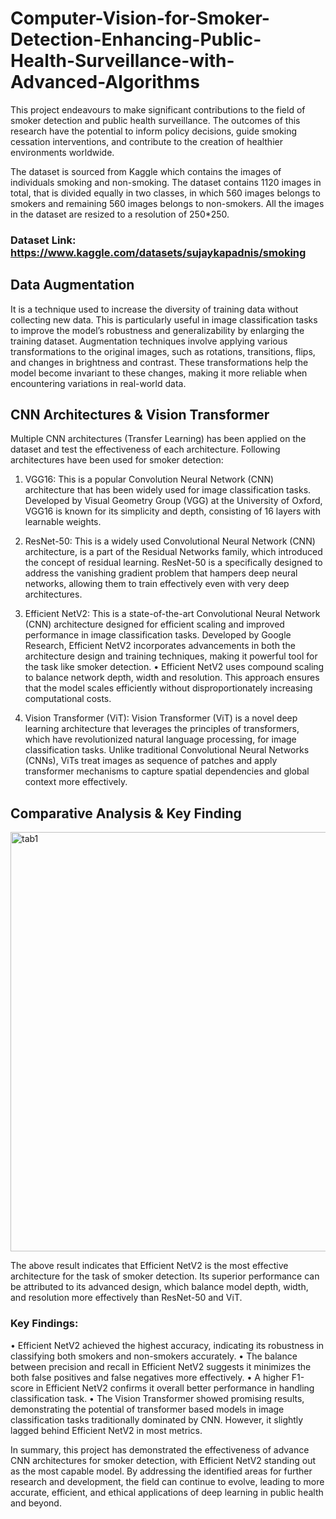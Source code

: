 # Computer-Vision-for-Smoker-Detection-Enhancing-Public-Health-Surveillance-with-Advanced-Algorithms

This project endeavours to make significant contributions to the field of smoker detection and public health surveillance. The outcomes of this research have the potential to inform policy decisions, guide smoking cessation interventions, and contribute to the creation of healthier environments worldwide. 

The dataset is sourced from Kaggle which contains the images of individuals smoking and non-smoking. The dataset contains 1120 images in total, that is divided equally in two classes, in which 560 images belongs to smokers and remaining 560 images belongs to non-smokers. All the images in the dataset are resized to a resolution of 250*250. 
### Dataset Link: https://www.kaggle.com/datasets/sujaykapadnis/smoking

## Data Augmentation
It is a technique used to increase the diversity of training data without collecting new data. This is particularly useful in image classification tasks to improve the model’s robustness and generalizability by enlarging the training dataset. Augmentation techniques involve applying various transformations to the original images, such as rotations, transitions, flips, and changes in brightness and contrast. These transformations help the model become invariant to these changes, making it more reliable when encountering variations in real-world data. 


## CNN Architectures & Vision Transformer

Multiple CNN architectures (Transfer Learning) has been applied on the dataset and test the effectiveness of each architecture. Following architectures have been used for smoker detection:

1. VGG16: This is a popular Convolution Neural Network (CNN) architecture that has been widely used for image classification tasks. Developed by Visual Geometry Group (VGG) at the University of Oxford, VGG16 is known for its simplicity and depth, consisting of 16 layers with learnable weights.
   
2. ResNet-50: This is a widely used Convolutional Neural Network (CNN) architecture, is a part of the Residual Networks family, which introduced the concept of residual learning. ResNet-50 is a specifically designed to address the vanishing gradient problem that hampers deep neural networks, allowing them to train effectively even with very deep architectures.
   
3. Efficient NetV2: This is a state-of-the-art Convolutional Neural Network (CNN) architecture designed for efficient scaling and improved performance in image classification tasks. Developed by Google Research, Efficient NetV2 incorporates advancements in both the architecture design and training techniques, making it powerful tool for the task like smoker detection. •	Efficient NetV2 uses compound scaling to balance network depth, width and resolution. This approach ensures that the model scales efficiently without disproportionately increasing computational costs.
   
4. Vision Transformer (ViT): Vision Transformer (ViT) is a novel deep learning architecture that leverages the principles of transformers, which have revolutionized natural language processing, for image classification tasks. Unlike traditional Convolutional Neural Networks (CNNs), ViTs treat images as sequence of patches and apply transformer mechanisms to capture spatial dependencies and global context more effectively.


## Comparative Analysis & Key Finding



<img width="671" alt="tab1" src="https://github.com/shivamsingh96/Computer-Vision-for-Smoker-Detection-Enhancing-Public-Health-Surveillance-with-Advanced-Algorithms/assets/123630632/8cd275a5-af49-44d9-a9a7-64ad9a41714c">

The above result indicates that Efficient NetV2 is the most effective architecture for the task of smoker detection. Its superior performance can be attributed to its advanced design, which balance model depth, width, and resolution more effectively than ResNet-50 and ViT.


### Key Findings:

•	Efficient NetV2 achieved the highest accuracy, indicating its robustness in classifying both smokers and non-smokers accurately.
•	The balance between precision and recall in Efficient NetV2 suggests it minimizes the both false positives and false negatives more effectively.
•	A higher F1-score in Efficient NetV2 confirms it overall better performance in handling classification task. 
•	The Vision Transformer showed promising results, demonstrating the potential of transformer based models in image classification tasks traditionally dominated by CNN. However, it slightly lagged behind Efficient NetV2 in most metrics. 


In summary, this project has demonstrated the effectiveness of advance CNN architectures for smoker detection, with Efficient NetV2 standing out as the most capable model. By addressing the identified areas for further research and development, the field can continue to evolve, leading to more accurate, efficient, and ethical applications of deep learning in public health and beyond.  



